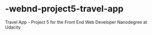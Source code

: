 # -webnd-project5-travel-app
Travel App - Project 5 for the Front End Web Developer Nanodegree at Udacity 
